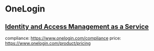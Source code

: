 # OneLogin 

## [Identity and Access Management as a Service](/services/idaas.md)
compliance: https://www.onelogin.com/compliance
price: https://www.onelogin.com/product/pricing


